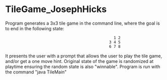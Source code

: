 # TileGame_JosephHicks
Program generates a 3x3 tile game in the command line, where the goal is to end in the following state:

                                                    1 2
                                                  3 4 5
                                                  6 7 8

It presents the user with a prompt that allows the user to play the tile game, and/or get a one move hint. Original state of the game 
is randomized at playtime ensuring the random state is also "winnable". Program is run with the command "java TileMain"